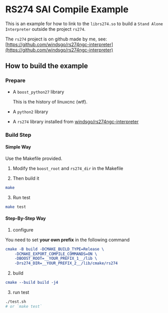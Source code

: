# RS274 SAI Compile Example

This is an example for how to link to the `librs274.so` to build
a `Stand Alone Interpreter` outside the project `rs274`.

The `rs274` project is on github made by me, see:
[https://github.com/windsgo/rs274ngc-interpreter](https://github.com/windsgo/rs274ngc-interpreter)

## How to build the example

### Prepare

- A `boost_python27` library

    This is the history of linuxcnc (wtf).

- A `python2` library

- A `rs274` library installed from [windsgo/rs274ngc-interpreter](https://github.com/windsgo/rs274ngc-interpreter)

### Build Step

#### Simple Way

Use the Makefile provided. 

1. Modify the `boost_root` and `rs274_dir` in the Makefile

2. Then build it

```bash
make
```

3. Run test

```bash
make test
```

#### Step-By-Step Way

1. configure

You need to set **your own prefix** in the following command

```cmake
cmake -B build -DCMAKE_BUILD_TYPE=Release \
	-DCMAKE_EXPORT_COMPILE_COMMANDS=ON \
	-DBOOST_ROOT=__YOUR_PREFIX_1__/lib \
	-Drs274_DIR=__YOUR_PREFIX_2__/lib/cmake/rs274
```
2. build

```cmake
cmake --build build -j4
```

3. run test

```bash
./test.sh
# or `make test`
```

